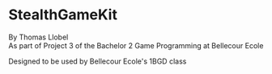 # StealthGameKit

By Thomas Llobel<br/>
As part of Project 3 of the Bachelor 2 Game Programming at Bellecour Ecole

Designed to be used by Bellecour Ecole's 1BGD class
